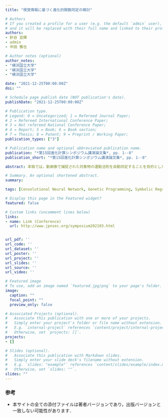 ```yaml
---
title: "視覚情報に基づく進化的関数同定の検討"

# Authors
# If you created a profile for a user (e.g. the default `admin` user), write the username (folder name) here 
# and it will be replaced with their full name and linked to their profile.
authors:
- 針谷 亘輝
- admin
- 中田 雅也

# Author notes (optional)
author_notes:
- "横浜国立大学"
- "横浜国立大学"
- "横浜国立大学"

date: "2021-12-25T00:00:00Z"
doi: ""

# Schedule page publish date (NOT publication's date).
publishDate: "2021-12-25T00:00:00Z"

# Publication type.
# Legend: 0 = Uncategorized; 1 = Refereed Journal Paper;
# 2 = Refereed International Conference Paper;
# 3 = Not refereed National Conference Paper;
# 4 = Report; 5 = Book; 6 = Book section;
# 7 = Thesis; 8 = Patent; 9 = Preprint / Working Paper; 
publication_types: ["3"]

# Publication name and optional abbreviated publication name.
publication: "*第15回進化計算シンポジウム講演論文集*, pp. 1--8"
publication_short: "*第15回進化計算シンポジウム講演論文集*, pp. 1--8"

abstract: 本稿では，動画像で捕捉された対象物の運動法則を自動同定することを目的とした，視覚情報に基づく進化的関数同定法（Vision-based evolutionary symbolic regression）を検討する．畳み込みニューラルネットワークを用いて動画像から対象物の特徴量を抽出し，遺伝的プログラミングを用いて特徴量から関数同定を行う．実験では，2リンクマニピュレータの動作が高い精度で同定できることを示す．

# Summary. An optional shortened abstract.
summary: 

tags: [Convolutional Neural Network, Genetic Programming, Symbolic Regression]

# Display this page in the Featured widget?
featured: false

# Custom links (uncomment lines below)
links:
- name: Link (Conference)
  url: http://www.jpnsec.org/symposium202103.html


url_pdf: ''
url_code: ''
url_dataset: ''
url_poster: ''
url_project: ''
url_slides: ''
url_source: ''
url_video: ''

# Featured image
# To use, add an image named `featured.jpg/png` to your page's folder. 
image:
  caption: ""
  focal_point: ""
  preview_only: false

# Associated Projects (optional).
#   Associate this publication with one or more of your projects.
#   Simply enter your project's folder or file name without extension.
#   E.g. `internal-project` references `content/project/internal-project/index.md`.
#   Otherwise, set `projects: []`.
projects:
- []

# Slides (optional).
#   Associate this publication with Markdown slides.
#   Simply enter your slide deck's filename without extension.
#   E.g. `slides: "example"` references `content/slides/example/index.md`.
#   Otherwise, set `slides: ""`.
slides: ""
---
```


### 参考

- 本サイトの全ての添付ファイルは著者バージョンであり，出版バージョンと一致しない可能性があります．
